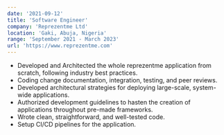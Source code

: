 ```yaml
---
date: '2021-09-12'
title: 'Software Engineer'
company: 'Reprezentme Ltd'
location: 'Gaki, Abuja, Nigeria'
range: 'September 2021 - March 2023'
url: 'https://www.reprezentme.com'
---
```


- Developed and Architected the whole reprezentme application from scratch, following industry best practices.
- Coding change documentation, integration, testing, and peer reviews.
- Developed architectural strategies for deploying large-scale, system-wide applications.
- Authorized development guidelines to hasten the creation of applications throughout pre-made frameworks.
- Wrote clean, straightforward, and well-tested code.
- Setup CI/CD pipelines for the application.
